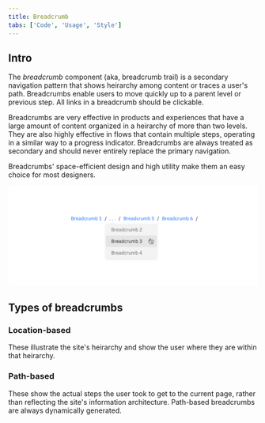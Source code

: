 ```yaml
---
title: Breadcrumb
tabs: ['Code', 'Usage', 'Style']
---
```


## Intro

The _breadcrumb_ component (aka, breadcrumb trail) is a secondary navigation pattern that shows heirarchy among content or traces a user's path. Breadcrumbs enable users to move quickly up to a parent level or previous step. All links in a breadcrumb should be clickable.

Breadcrumbs are very effective in products and experiences that have a large amount of content organized in a heirarchy of more than two levels. They are also highly effective in flows that contain multiple steps, operating in a similar way to a progress indicator. Breadcrumbs are always treated as secondary and should never entirely replace the primary navigation.

Breadcrumbs' space-efficient design and high utility make them an easy choice for most designers.

<image-component  cols="8">

![multiple tiers of breadcrumb](images/breadcrumb-usage-1.png)

</image-component>

## Types of breadcrumbs

### Location-based

These illustrate the site's heirarchy and show the user where they are within that heirarchy.

### Path-based

These show the actual steps the user took to get to the current page, rather than reflecting the site's information architecture. Path-based breadcrumbs are always dynamically generated.

